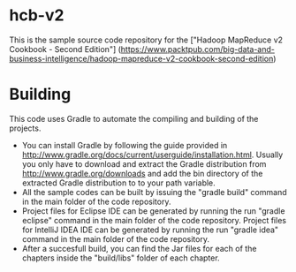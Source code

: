 hcb-v2
======
This is the sample source code repository for the ["Hadoop MapReduce v2 Cookbook - Second Edition"] (https://www.packtpub.com/big-data-and-business-intelligence/hadoop-mapreduce-v2-cookbook-second-edition)

Building
========
This code uses Gradle to automate the compiling and building of the projects. 

* You can install Gradle by following the guide provided in http://www.gradle.org/docs/current/userguide/installation.html.  Usually you only have to download and extract the Gradle distribution from http://www.gradle.org/downloads  and add the bin directory of the extracted Gradle distribution to to your path variable.
* All the sample codes can be built by issuing the "gradle build" command in the main folder of the code repository.
* Project files for Eclipse IDE can be generated by running the run "gradle eclipse" command in the main folder of the code repository. Project files for IntelliJ IDEA IDE can be generated by running the run "gradle idea" command in the main folder of the code repository. 
* After a succesfull build, you can find the Jar files for each of the chapters inside the "build/libs" folder of each chapter. 

